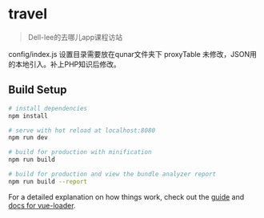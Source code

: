 # travel

> Dell-lee的去哪儿app课程访站

config/index.js 设置目录需要放在qunar文件夹下
proxyTable 未修改，JSON用的本地引入。补上PHP知识后修改。

## Build Setup

``` bash
# install dependencies
npm install

# serve with hot reload at localhost:8080
npm run dev

# build for production with minification
npm run build

# build for production and view the bundle analyzer report
npm run build --report
```

For a detailed explanation on how things work, check out the [guide](http://vuejs-templates.github.io/webpack/) and [docs for vue-loader](http://vuejs.github.io/vue-loader).
